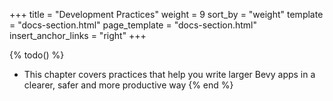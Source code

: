 +++
title = "Development Practices"
weight = 9
sort_by = "weight"
template = "docs-section.html"
page_template = "docs-section.html"
insert_anchor_links = "right"
+++

{% todo() %}

* This chapter covers practices that help you write larger Bevy apps in a clearer, safer and more productive way
{% end %}
